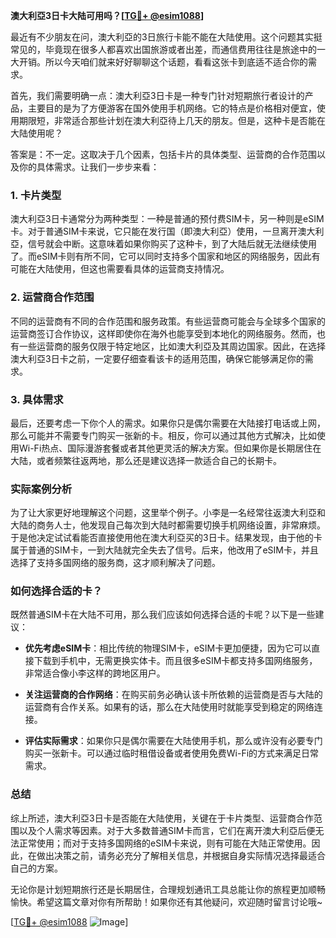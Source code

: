**澳大利亞3日卡大陆可用吗？[[TG💪+ @esim1088](https://t.me/s/esim1088)]**

最近有不少朋友在问，澳大利亞的3日旅行卡能不能在大陆使用。这个问题其实挺常见的，毕竟现在很多人都喜欢出国旅游或者出差，而通信费用往往是旅途中的一大开销。所以今天咱们就来好好聊聊这个话题，看看这张卡到底适不适合你的需求。

首先，我们需要明确一点：澳大利亞3日卡是一种专门针对短期旅行者设计的产品，主要目的是为了方便游客在国外使用手机网络。它的特点是价格相对便宜，使用期限短，非常适合那些计划在澳大利亞待上几天的朋友。但是，这种卡是否能在大陆使用呢？

答案是：不一定。这取决于几个因素，包括卡片的具体类型、运营商的合作范围以及你的具体需求。让我们一步步来看：

### 1. 卡片类型

澳大利亞3日卡通常分为两种类型：一种是普通的预付费SIM卡，另一种则是eSIM卡。对于普通SIM卡来说，它只能在发行国（即澳大利亞）使用，一旦离开澳大利亞，信号就会中断。这意味着如果你购买了这种卡，到了大陆后就无法继续使用了。而eSIM卡则有所不同，它可以同时支持多个国家和地区的网络服务，因此有可能在大陆使用，但这也需要看具体的运营商支持情况。

### 2. 运营商合作范围

不同的运营商有不同的合作范围和服务政策。有些运营商可能会与全球多个国家的运营商签订合作协议，这样即使你在海外也能享受到本地化的网络服务。然而，也有一些运营商的服务仅限于特定地区，比如澳大利亞及其周边国家。因此，在选择澳大利亞3日卡之前，一定要仔细查看该卡的适用范围，确保它能够满足你的需求。

### 3. 具体需求

最后，还要考虑一下你个人的需求。如果你只是偶尔需要在大陆接打电话或上网，那么可能并不需要专门购买一张新的卡。相反，你可以通过其他方式解决，比如使用Wi-Fi热点、国际漫游套餐或者其他更灵活的解决方案。但如果你是长期居住在大陆，或者频繁往返两地，那么还是建议选择一款适合自己的长期卡。

### 实际案例分析

为了让大家更好地理解这个问题，这里举个例子。小李是一名经常往返澳大利亞和大陆的商务人士，他发现自己每次到大陆时都需要切换手机网络设置，非常麻烦。于是他决定试试看能否直接使用他在澳大利亞买的3日卡。结果发现，由于他的卡属于普通的SIM卡，一到大陆就完全失去了信号。后来，他改用了eSIM卡，并且选择了支持多国网络的服务商，这才顺利解决了问题。

### 如何选择合适的卡？

既然普通SIM卡在大陆不可用，那么我们应该如何选择合适的卡呢？以下是一些建议：

- **优先考虑eSIM卡**：相比传统的物理SIM卡，eSIM卡更加便捷，因为它可以直接下载到手机中，无需更换实体卡。而且很多eSIM卡都支持多国网络服务，非常适合像小李这样的跨地区用户。
  
- **关注运营商的合作网络**：在购买前务必确认该卡所依赖的运营商是否与大陆的运营商有合作关系。如果有的话，那么在大陆使用时就能享受到稳定的网络连接。

- **评估实际需求**：如果你只是偶尔需要在大陆使用手机，那么或许没有必要专门购买一张新卡。可以通过临时租借设备或者使用免费Wi-Fi的方式来满足日常需求。

### 总结

综上所述，澳大利亞3日卡是否能在大陆使用，关键在于卡片类型、运营商合作范围以及个人需求等因素。对于大多数普通SIM卡而言，它们在离开澳大利亞后便无法正常使用；而对于支持多国网络的eSIM卡来说，则有可能在大陆正常使用。因此，在做出决策之前，请务必充分了解相关信息，并根据自身实际情况选择最适合自己的方案。

无论你是计划短期旅行还是长期居住，合理规划通讯工具总能让你的旅程更加顺畅愉快。希望这篇文章对你有所帮助！如果你还有其他疑问，欢迎随时留言讨论哦~

[[TG💪+ @esim1088](https://t.me/s/esim1088) ![Image](https://i.postimg.cc/4NQfJmqS/Snipaste-2025-05-13-00-14-12.png)]